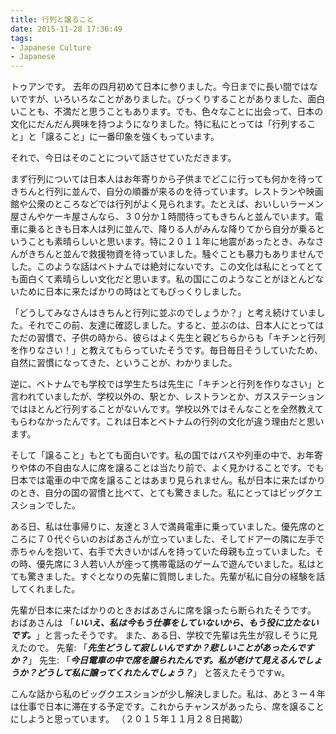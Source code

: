 ```yaml
---
title: 行列と譲ること
date: 2015-11-28 17:36:49
tags:
- Japanese Culture
- Japanese
---
```

トゥアンです。
去年の四月初めて日本に参りました。今日までに長い間ではないですが、いろいろなことがありました。びっくりすることがありました、面白いことも、不満だと思うこともあります。でも、色々なことに出会って、日本の文化にだんだん興味を持つようになりました。特に私にとっては「行列すること」と「譲ること」に一番印象を強くもっています。

それで、今日はそのことについて話させていただきます。

まず行列については日本人はお年寄りから子供までどこに行っても何かを待ってきちんと行列に並んで、自分の順番が来るのを待っています。レストランや映画館や公衆のところなどでは行列がよく見られます。たとえば、おいしいラーメン屋さんやケーキ屋さんなら、３０分か１時間待ってもきちんと並んでいます。電車に乗るときも日本人は列に並んで、降りる人がみんな降りてから自分が乗るということも素晴らしいと思います。特に２０１１年に地震があったとき、みなさんがきちんと並んで救援物資を待っていました。騒ぐことも暴力もありませんでした。このような話はベトナムでは絶対にないです。この文化は私にとってとても面白くて素晴らしい文化だと思います。私の国にこのようなことがほとんどないために日本に来たばかりの時はとてもびっくりしました。

「どうしてみなさんはきちんと行列に並ぶのでしょうか？」と考え続けていました。それでこの前、友達に確認しました。すると、並ぶのは、日本人にとってはただの習慣で、子供の時から、彼らはよく先生と親どちらからも「キチンと行列を作りなさい！」と教えてもらっていたそうです。毎日毎日そうしていたため、自然に習慣になってきた、ということが、わかりました。

逆に、ベトナムでも学校では学生たちは先生に「キチンと行列を作りなさい」と言われていましたが、学校以外の、駅とか、レストランとか、ガスステーションではほとんど行列することがないんです。学校以外ではそんなことを全然教えてもらわなかったんです。これは日本とベトナムの行列の文化が違う理由だと思います。

そして「譲ること」もとても面白いです。私の国ではバスや列車の中で、お年寄りや体の不自由な人に席を譲ることは当たり前で、よく見かけることです。でも日本では電車の中で席を譲ることはあまり見られません。私が日本に来たばかりのとき、自分の国の習慣と比べて、とても驚きました。私にとってはビッグクエスションでした。

ある日、私は仕事帰りに、友達と３人で満員電車に乗っていました。優先席のところに７０代ぐらいのおばあさんが立っていました、そしてドアーの隣に左手で赤ちゃんを抱いて、右手で大きいかばんを持っていた母親も立っていました。その時、優先席に３人若い人が座って携帯電話のゲームで遊んでいました。私はとても驚きました。すぐとなりの先輩に質問しました。先輩が私に自分の経験を話してくれました。

先輩が日本に来たばかりのときおばあさんに席を譲ったら断られたそうです。
おばあさんは 「**_いいえ、私は今もう仕事をしていないから、もう役に立たないです。_**」と言ったそうです。
また、ある日、学校で先輩は先生が寂しそうに見えたので。
先輩: 「**_先生どうして寂しいんですか？悲しいことがあったんですか？_**」
先生: 「**_今日電車の中で席を譲られたんです。私が老けて見えるんでしょうか？どうして私に譲ってくれたんでしょう？_**」
と答えたそうですw。

こんな話から私のビッグクエスションが少し解決しました。私は、あと３ー４年は仕事で日本に滞在する予定です。これからチャンスがあったら、席を譲ることにしようと思っています。
（２０１５年１１月２８日掲載）
